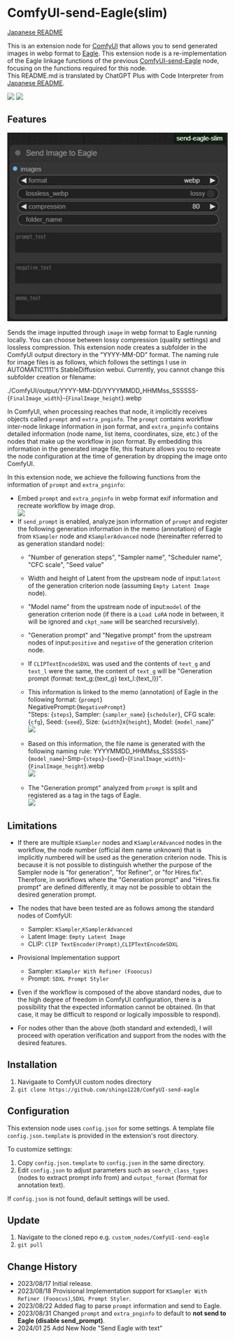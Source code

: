
# ComfyUI-send-Eagle(slim)
[Japanese README](README.ja.md)

This is an extension node for [ComfyUI](https://github.com/comfyanonymous/ComfyUI) that allows you to send generated images in webp format to [Eagle](https://en.eagle.cool/). This extension node is a re-implementation of the Eagle linkage functions of the previous [ComfyUI-send-Eagle](https://github.com/shingo1228/ComfyUI-send-eagle) node, focusing on the functions required for this node.<br>
This README.md is translated by ChatGPT Plus with Code Interpreter from [Japanese README](README.ja.md).

![](misc/sss_top_eagle_ss.jpg)
![](misc/workflow.svg)

## Features
![](misc/sss_node_visual.jpg)

Sends the image inputted through `image` in webp format to Eagle running locally. 
You can choose between lossy compression (quality settings) and lossless compression.
This extension node creates a subfolder in the ComfyUI output directory in the "YYYY-MM-DD" format.
The naming rule for image files is as follows, which follows the settings I use in AUTOMATIC1111's StableDiffusion webui. Currently, you cannot change this subfolder creation or filename:

./ComfyUI/output/YYYY-MM-DD/YYYYMMDD_HHMMss_SSSSSS-{`FinalImage_width`}-{`FinalImage_height`}.webp

In ComfyUI, when processing reaches that node, it implicitly receives objects called `prompt` and `extra_pnginfo`. The `prompt` contains workflow inter-node linkage information in json format, and `extra_pnginfo` contains detailed information (node name, list items, coordinates, size, etc.) of the nodes that make up the workflow in json format. By embedding this information in the generated image file, this feature allows you to recreate the node configuration at the time of generation by dropping the image onto ComfyUI.

In this extension node, we achieve the following functions from the information of `prompt` and `extra_pnginfo`:

- Embed `prompt` and `extra_pnginfo` in webp format exif information and recreate workflow by image drop.<br>
![](misc/sss_exif.jpg)
- If `send_prompt` is enabled, analyze json information of `prompt` and register the following generation information in the memo (annotation) of Eagle from `KSampler` node and `KSamplerAdvanced` node (hereinafter referred to as generation standard node):
   - "Number of generation steps", "Sampler name", "Scheduler name", "CFC scale", "Seed value"
   - Width and height of Latent from the upstream node of input:`latent` of the generation criterion node (assuming `Empty Latent Image` node).
   - "Model name" from the upstream node of input:`model` of the generation criterion node (if there is a `Load LoRA` node in between, it will be ignored and `ckpt_name` will be searched recursively).
   - "Generation prompt" and "Negative prompt" from the upstream nodes of input:`positive` and `negative` of the generation criterion node.
   - If `CLIPTextEncodeSDXL` was used and the contents of `text_g` and `text_l` were the same, the content of `text_g` will be "Generation prompt (format: text_g:{text_g} text_l:{text_l})".
   - This information is linked to the memo (annotation) of Eagle in the following format:
      {`prompt`}<br>NegativePrompt:{`NegativePrompt`}<br>"Steps: {`steps`}, Sampler: {`sampler_name`} {`scheduler`}, CFG scale: {`cfg`}, Seed: {`seed`}, Size: {`width`}x{`height`}, Model: {`model_name`}"<br>
![](misc/sss_annotation.jpg)

   - Based on this information, the file name is generated with the following naming rule:
     YYYYMMDD_HHMMss_SSSSSS-{`model_name`}-Smp-{`steps`}-{`seed`}-{`FinalImage_width`}-{`FinalImage_height`}.webp<br>
![](misc/sss_filename.jpg)
   - The "Generation prompt" analyzed from `prompt` is split and registered as a tag in the tags of Eagle.<br>
![](misc/sss_tags.jpg)

## Limitations
- If there are multiple `KSampler` nodes and `KSamplerAdvanced` nodes in the workflow, the node number (official item name unknown) that is implicitly numbered will be used as the generation criterion node. This is because it is not possible to distinguish whether the purpose of the Sampler node is "for generation", "for Refiner", or "for Hires.fix". Therefore, in workflows where the "Generation prompt" and "Hires.fix prompt" are defined differently, it may not be possible to obtain the desired generation prompt.
- The nodes that have been tested are as follows among the standard nodes of ComfyUI:
   - Sampler: `KSampler`,`KSamplerAdvanced`
   - Latent Image: `Empty Latent Image`
   - CLIP: `ClIP TextEncoder(Prompt)`,`CLIPTextEncodeSDXL`

- Provisional Implementation support
   - Sampler: `KSampler With Refiner (Fooocus)`
   - Prompt: `SDXL Prompt Styler`

- Even if the workflow is composed of the above standard nodes, due to the high degree of freedom in ComfyUI configuration, there is a possibility that the expected information cannot be obtained. (In that case, it may be difficult to respond or logically impossible to respond).
- For nodes other than the above (both standard and extended), I will proceed with operation verification and support from the nodes with the desired features.

## Installation
1. Navigaate to ComfyUI custom nodes directory
2. `git clone https://github.com/shingo1228/ComfyUI-send-eagle`

## Configuration
This extension node uses `config.json` for some settings. A template file `config.json.template` is provided in the extension's root directory.

To customize settings:
1. Copy `config.json.template` to `config.json` in the same directory.
2. Edit `config.json` to adjust parameters such as `search_class_types` (nodes to extract prompt info from) and `output_format` (format for annotation text).

If `config.json` is not found, default settings will be used.

## Update
1. Navigate to the cloned repo e.g. `custom_nodes/ComfyUI-send-eagle`
2. `git pull`

## Change History
- 2023/08/17 Initial release.
- 2023/08/18 Provisional Implementation support for `KSampler With Refiner (Fooocus)`,`SDXL Prompt Styler`.
- 2023/08/22 Added flag to parse `prompt` information and send to Eagle.
- 2023/08/31 Changed `prompt` and `extra_pnginfo` to default to **not send to Eagle (disable send_prompt)**.
- 2024/01 25 Add New Node "Send Eagle with text"